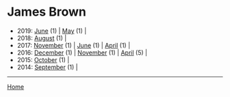 # James Brown

  * 2019: 
      [June](./james-brown-2019-06.md) (1) | 
      [May](./james-brown-2019-05.md) (1) | 
  * 2018: 
      [August](./james-brown-2018-08.md) (1) | 
  * 2017: 
      [November](./james-brown-2017-11.md) (1) | 
      [June](./james-brown-2017-06.md) (1) | 
      [April](./james-brown-2017-04.md) (1) | 
  * 2016: 
      [December](./james-brown-2016-12.md) (1) | 
      [November](./james-brown-2016-11.md) (1) | 
      [April](./james-brown-2016-04.md) (5) | 
  * 2015: 
      [October](./james-brown-2015-10.md) (1) | 
  * 2014: 
      [September](./james-brown-2014-09.md) (1) | 

----

[Home](../)

